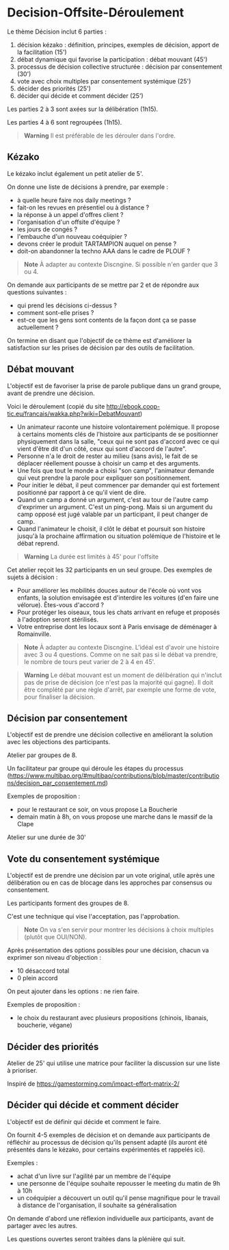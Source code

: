 # Decision-Offsite-Déroulement

Le thème Décision inclut 6 parties :
1. décision kézako : définition, principes, exemples de décision, apport de la facilitation (15')
2. débat dynamique qui favorise la participation : débat mouvant (45')
3. processus de décision collective structurée : décision par consentement (30')
4. vote avec choix multiples par consentement systémique (25')
5. décider des priorités (25')
6. décider qui décide et comment décider (25')

Les parties 2 à 3 sont axées sur la délibération (1h15).

Les parties 4 à 6 sont regroupées (1h15).

> **Warning**
> Il est préférable de les dérouler dans l'ordre.

## Kézako

Le kézako inclut également un petit atelier de 5'.

On donne une liste de décisions à prendre, par exemple : 
- à quelle heure faire nos daily meetings ?
- fait-on les revues en présentiel ou à distance ?
- la réponse à un appel d'offres client ?
- l'organisation d'un offsite d'équipe ?
- les jours de congés ?
- l'embauche d'un nouveau coéquipier ?
- devons créer le produit TARTAMPION auquel on pense ?
- doit-on abandonner la techno AAA dans le cadre de PLOUF ?

> **Note**
> À adapter au contexte Discngine. Si possible n'en garder que 3 ou 4.

On demande aux participants de se mettre par 2 et de répondre aux questions suivantes :
- qui prend les décisions ci-dessus ?
- comment sont-elle prises ?
- est-ce que les gens sont contents de la façon dont ça se passe actuellement ?

On termine en disant que l'objectif de ce thème est d'améliorer la satisfaction sur les prises de décision par des outils de facilitation.

## Débat mouvant

L'objectif est de favoriser la prise de parole publique dans un grand groupe, avant de prendre une décision.

Voici le déroulement (copié du site http://ebook.coop-tic.eu/francais/wakka.php?wiki=DebatMouvant)

- Un animateur raconte une histoire volontairement polémique. Il propose à certains moments clés de l'histoire aux participants de se positionner physiquement dans la salle, "ceux qui ne sont pas d'accord avec ce qui vient d'être dit d'un côté, ceux qui sont d'accord de l'autre".
- Personne n'a le droit de rester au milieu (sans avis), le fait de se déplacer réellement pousse à choisir un camp et des arguments.
- Une fois que tout le monde a choisi "son camp", l'animateur demande qui veut prendre la parole pour expliquer son positionnement.
- Pour initier le débat, il peut commencer par demander qui est fortement positionné par rapport à ce qu'il vient de dire.
- Quand un camp a donné un argument, c'est au tour de l'autre camp d'exprimer un argument. C'est un ping-pong. Mais si un argument du camp opposé est jugé valable par un participant, il peut changer de camp.
- Quand l'animateur le choisit, il clôt le débat et poursuit son histoire jusqu'à la prochaine affirmation ou situation polémique de l'histoire et le débat reprend.

> **Warning**
> La durée est limités à 45' pour l'offsite

Cet atelier reçoit les 32 participants en un seul groupe. 
Des exemples de sujets à décision :
- Pour améliorer les mobilités douces autour de l'école où vont vos enfants, la solution envisagée est d'interdire les voitures (d'en faire une vélorue). Êtes-vous d'accord ?
- Pour protéger les oiseaux, tous les chats arrivant en refuge et proposés à l'adoption seront stérilisés.
- Votre entreprise dont les locaux sont à Paris envisage de déménager à Romainville.

> **Note**
> À adapter au contexte Discngine. L'idéal est d'avoir une histoire avec 3 ou 4 questions. Comme on ne sait pas si le débat va prendre, le nombre de tours peut varier de 2 à 4 en 45'.

> **Warning**
> Le débat mouvant est un moment de délibération qui n'inclut pas de prise de décision (ce n'est pas la majorité qui gagne). Il doit être complété par une règle d'arrêt, par exemple une forme de vote, pour finaliser la décision.

## Décision par consentement

L'objectif est de prendre une décision collective en améliorant la solution avec les objections des participants.

Atelier par groupes de 8.

Un facilitateur par groupe qui déroule les étapes du processus (https://www.multibao.org/#multibao/contributions/blob/master/contributions/decision_par_consentement.md)

Exemples de proposition : 
- pour le restaurant ce soir, on vous propose La Boucherie
- demain matin à 8h, on vous propose une marche dans le massif de la Clape

Atelier sur une durée de 30'

## Vote du consentement systémique

L'objectif est de prendre une décision par un vote original, utile après une délibération ou en cas de blocage dans les approches par consensus ou consentement.

Les participants forment des groupes de 8.

C'est une technique qui vise l'acceptation, pas l'approbation.

> **Note**
> On va s'en servir pour montrer les décisions à choix multiples (plutôt que OUI/NON).

Après présentation des options possibles pour une décision, chacun va exprimer son niveau d'objection :
- 10 désaccord total
- 0 plein accord

On peut ajouter dans les options : ne rien faire.

Exemples de proposition : 
- le choix du restaurant avec plusieurs propositions (chinois, libanais, boucherie, végane)

## Décider des priorités

Atelier de 25' qui utilise une matrice pour faciliter la discussion sur une liste à prioriser.

Inspiré de https://gamestorming.com/impact-effort-matrix-2/

## Décider qui décide et comment décider

L'objectif est de définir qui décide et comment le faire. 

On fournit 4-5 exemples de décision et on demande aux participants de réfléchir au processus de décision qu'ils pensent adapté (ils auront été présentés dans le kézako, pour certains expérimentés et rappelés ici).

Exemples : 

- achat d'un livre sur l'agilité par un membre de l'équipe
- une personne de l'équipe souhaite repousser le meeting du matin de 9h à 10h
- un coéquipier a découvert un outil qu'il pense magnifique pour le travail à distance de l'organisation, il souhaite sa généralisation

On demande d'abord une réflexion individuelle aux participants, avant de partager avec les autres.

Les questions ouvertes seront traitées dans la plénière qui suit.


